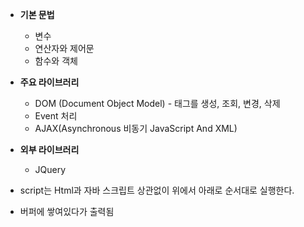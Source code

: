 <JavaScript>

* **기본 문법** 
  * 변수
  * 연산자와 제어문
  * 함수와 객체
* **주요 라이브러리**
  * DOM (Document Object Model) - 태그를 생성, 조회, 변경, 삭제
  * Event 처리
  * AJAX(Asynchronous 비동기 JavaScript And XML)
* **외부 라이브러리**
  * JQuery



* script는 Html과 자바 스크립트 상관없이 위에서 아래로 순서대로 실행한다. 
* 버퍼에 쌓여있다가 출력됨